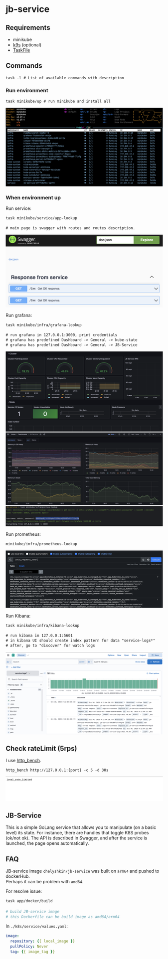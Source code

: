 # jb-service

## Requirements
 - minikube
 - [k9s](http://k9scli.io) (optional)
 - [TaskFile](https://taskfile.dev/installation/)

## Commands

```shell
task -l # List of available commands with description
```

### Run environment
```shell
task minikube/up # run minikube and install all
```
![all-pod](https://github.com/mr-chelyshkin/jb-service/blob/main/media/all-pods.png)

### When environment up
Run service:
```shell
task minikube/service/app-lookup

# main page is swagger with routes and routes description.
``` 
![service-main](https://github.com/mr-chelyshkin/jb-service/blob/main/media/service-main.png)

Run grafana:
```shell
task minikube/infra/grafana-lookup

# run grafana in 127.0.0.1:3000, print credentials
# grafana has predefined Dashboard -> General -> kube-state
# grafana has predefined Dashboard -> General -> JB-Service
``` 
![grafana](https://github.com/mr-chelyshkin/jb-service/blob/main/media/grafana-k8s.png)
![grafana](https://github.com/mr-chelyshkin/jb-service/blob/main/media/grafana-service.png)
![grafana](https://github.com/mr-chelyshkin/jb-service/blob/main/media/grafana-creds.png)

Run prometheus:
```shell
minikube/infra/prometheus-lookup
``` 
![prometheus](https://github.com/mr-chelyshkin/jb-service/blob/main/media/prometheus.png)

Run Kibana:
```shell
task minikube/infra/kibana-lookup

# run kibana in 127.0.0.1:5601
# in kibana UI should create index pattern for data "service-logs*"
# after, go to "discover" for watch logs
```
![kibana](https://github.com/mr-chelyshkin/jb-service/blob/main/media/kibana.png)

## Check rateLimit (5rps)
I use [http_bench](https://github.com/linkxzhou/http_bench).
```shell
http_bench http://127.0.0.1:{port} -c 5 -d 30s
```
![rate-limit](https://github.com/mr-chelyshkin/jb-service/blob/main/media/rate-limit.png)

## JB-Service
This is a simple GoLang service that allows you to manipulate 
(on a basic level) its state. For instance, there are handles 
that toggle K8S probes (ok/not ok). The API is described in 
Swagger, and after the service is launched, the page opens 
automatically.

## FAQ
JB-service image `chelyshkin/jb-service` was built on `arm64` and pushed to dockerHub.  
Perhaps it can be problem with `amd64`.

For resolve issue:
```bash
task app/docker/build

# build JB-service image
# this Dockerfile can be build image as amd64/arm64
```

In `./k8s/service/values.yaml`:
```yaml
image:
  repository: {{ local_image }}
  pullPolicy: Never
  tag: {{ image_tag }}
```
